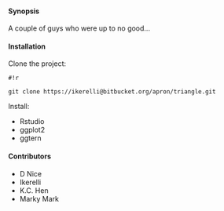 #### Synopsis
A couple of guys who were up to no good...

#### Installation
Clone the project:
	
```
#!r

git clone https://ikerelli@bitbucket.org/apron/triangle.git
```

Install:

* Rstudio
* ggplot2
* ggtern

#### Contributors
- D Nice 
- Ikerelli
- K.C. Hen
- Marky Mark